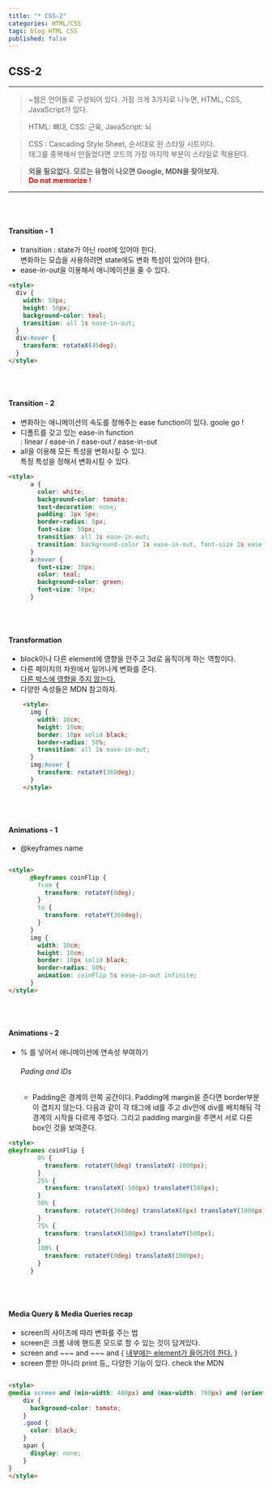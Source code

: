 ```yaml
---
title: "* CSS-2"
categories: HTML/CSS
tags: blog HTML CSS
published: false
---
```


## CSS-2

---

<!-- prettier-ignore-start -->

> ~웹은 언어들로 구성되어 있다. 가장 크게 3가지로 나누면, HTML, CSS, JavaScript가 있다.

> HTML: 뼈대, CSS: 근육, JavaScript: 뇌

> CSS : Cascading Style Sheet, 순서대로 된 스타일 시트이다. <br/>
> 태그를 중복해서 만들었다면 코드의 가장 마지막 부분이 스타일로 적용된다.

> **외울 필요없다. 모르는 유형이 나오면 Google, MDN을 찾아보자.**<br/>
<span style="color: red">**Do not memorize !**</span>


---

<br/><br/>

#### Transition - 1

- transition : state가 아닌 root에 있어야 한다. <br/>
  변화하는 모습을 사용하려면 state에도 변화 특성이 있어야 한다.
- ease-in-out을 이용해서 애니메이션을 줄 수 있다.



```html
<style>
  div {
    width: 50px;
    height: 50px;
    background-color: teal;
    transition: all 1s ease-in-out;
  }
  div:hover {
    transform: rotateX(45deg);
  }
</style>

```

<br/><br/>

#### Transition - 2

- 변화하는 애니메이션의 속도를 정해주는 ease function이 있다. goole go !
- 디폴트를 갖고 있는 ease-in function <br/>
  : linear / ease-in / ease-out / ease-in-out 
- all을 이용해 모든 특성을 변화시킬 수 있다.<br/>
  특정 특성을 정해서 변화시킬 수 있다.


```html
<style>
      a {
        color: white;
        background-color: tomato;
        text-decoration: none;
        padding: 3px 5px;
        border-radius: 5px;
        font-size: 50px;
        transition: all 1s ease-in-out;
        transition: background-color 1s ease-in-out, font-size 1s ease-in;
      }
      a:hover {
        font-size: 30px;
        color: teal;
        background-color: green;
        font-size: 70px;
      }

```

<br/><br/>

#### Transformation

- block이나 다른 element에 영향을 안주고 3d로 움직이게 하는 역할이다.
- 다른 페이지의 차원에서 일어나게 변화를 준다. <br/>
  <u>다른 박스에 영향을 주지 않는다.</u>
- 다양한 속성들은 MDN 참고하자.

```html
    <style>
      img {
        width: 10cm;
        height: 10cm;
        border: 10px solid black;
        border-radius: 50%;
        transition: all 1s ease-in-out;
      }
      img:hover {
        transform: rotateY(360deg);
      }
    </style>
```

<br/><br/>

#### Animations - 1

- @keyframes name

```html

<style>
      @keyframes coinFlip {
        from {
          transform: rotateY(0deg);
        }
        to {
          transform: rotateY(360deg);
        }
      }
      img {
        width: 10cm;
        height: 10cm;
        border: 10px solid black;
        border-radius: 50%;
        animation: coinFlip 5s ease-in-out infinite;
      }
</style>

```

<br/><br/>

#### Animations - 2

- % 를 넣어서 애니메이션에 연속성 부여하기

  ###### Pading and IDs

  - Padding은 경계의 안쪽 공간이다.
    Padding에 margin을 준다면 border부분이 겹치지 않는다.
    다음과 같이 각 태그에 id를 주고 div안에 div를 배치해둬 각 경계의 시작을 다르게 주었다.
    그리고 padding margin을 주면서 서로 다른 box인 것을 보여준다.

```html
<style>
@keyframes coinFlip {
        0% {
          transform: rotateY(0deg) translateX(-1000px);
        }
        25% {
          transform: translateX(-500px) translateY(500px);
        }
        50% {
          transform: rotateY(360deg) translateX(0px) translateY(1000px);
        }
        75% {
          transform: translateX(500px) translateY(500px);
        }
        100% {
          transform: rotateY(0deg) translateX(1000px);
        }
      }

```

<br/><br/>


#### Media Query & Media Queries recap

- screen의 사이즈에 따라 변화를 주는 법	
- screen은 크롬 내에 핸드폰 모드로 할 수 있는 것이 담겨있다.
- screen and ~~~ and ~~~ and { <u>내부에는 element가 들어가야 한다.</u> }
- screen 뿐만 아니라 print 등,, 다양한 기능이 있다. check the MDN


```html

<style>
@media screen and (min-width: 400px) and (max-width: 700px) and (orientation: landscape) {
    div {
      background-color: tomato;
    }
    .good {
      color: black;
    }
    span {
      display: none;
    }
}
</style>

```


<!-- prettier-ignore-end -->
